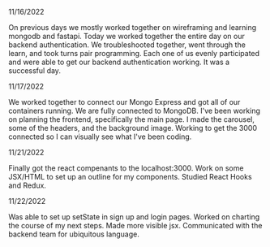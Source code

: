 11/16/2022

On previous days we mostly worked together on wireframing and learning mongodb and fastapi. Today we worked together the entire day on our backend authentication. We troubleshooted together, went through the learn, and took turns pair programming. Each one of us evenly participated and were able to get our backend authentication working. It was a successful day.

11/17/2022

We worked together to connect our Mongo Express and got all of our containers running. We are fully connected to MongoDB. I've been working on planning the frontend, specifically the main page. I made the carousel, some of the headers, and the background image. Working to get the 3000 connected so I can visually see what I've been coding.

11/21/2022

Finally got the react compenants to the localhost:3000. Work on some JSX/HTML to set up an outline for my components. Studied React Hooks and Redux.


11/22/2022

Was able to set up setState in sign up and login pages. Worked on charting the course of my next steps. Made more visible jsx. Communicated with the backend team for ubiquitous language.
